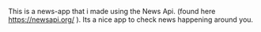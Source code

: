 This is a news-app that i made using the News Api. (found here https://newsapi.org/ ).
Its a nice app to check news happening around you. 